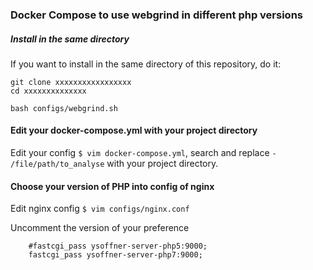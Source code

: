 ### Docker Compose to use webgrind in different php versions

##### Install in the same directory
If you want to install in the same directory of this repository, do it:
```
git clone xxxxxxxxxxxxxxxxx
cd xxxxxxxxxxxxxx

bash configs/webgrind.sh
```

#### Edit your docker-compose.yml with your project directory
Edit your config `$ vim docker-compose.yml`, search and replace `- /file/path/to_analyse` with your project directory.

#### Choose your version of PHP into config of nginx
Edit nginx config `$ vim configs/nginx.conf`

Uncomment the version of your preference 
```
    #fastcgi_pass ysoffner-server-php5:9000;
    fastcgi_pass ysoffner-server-php7:9000;
```